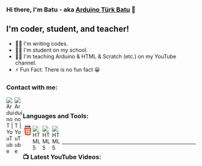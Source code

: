 ### Hi there, I'm Batu - aka [Arduino Türk Batu][youtube] 👋

## I'm coder, student, and teacher!
- 👨‍💻 I'm writing codes.
- 👨‍🎓 I'm student on my school.
- 👨‍🏫 I'm teaching Arduino & HTML & Scratch (etc.) on my YouTube channel.
- ⚡ Fun Fact: There is no fun fact 😀

### Contact  with me:
[<img align="left" alt="ArduinoT | YouTube" width="22px" src="https://cdn.jsdelivr.net/npm/simple-icons@v3/icons/youtube.svg" />][youtube]
[<img align="left" alt="ArduinoT | YouTube" width="22px" src="https://cdn.jsdelivr.net/npm/simple-icons@v3/icons/instagram.svg" />][instagram]

<br />

### Languages and Tools:
[<img align="left" alt="HTML5" width="26px" src="https://raw.githubusercontent.com/github/explore/80688e429a7d4ef2fca1e82350fe8e3517d3494d/topics/html/html.png" />][htmlplaylist]
[<img align="left" alt="HTML5" width="26px" src="https://bilisimkulubu.bogaziciasokullari.com/wp-content/uploads/2020/06/1_eYLvFjmi77iM_cjJTvRymg.png" />][arduinoplaylist]
[<img align="left" alt="HTML5" width="26px" src="https://robokodlama.com/wp-content/uploads/2018/12/scratchhh.png" />][scratchplaylist]
[<img align="left" alt="HTML5" width="26px" src="https://pbs.twimg.com/media/CDFf5EwVIAAzeJh?format=png&name=large" />][mblockplaylist]

<br />
<br />

---

### 📺 Latest YouTube Videos:
<!-- YOUTUBE:START -->
<!-- YOUTUBE:END -->

[youtube]: https://www.youtube.com/channel/UCwGhWHqg4HuKZ0C9j4vjGxg/featured
[instagram]: https://www.instagram.com/arduinoturkbatu/
[htmlplaylist]: https://www.youtube.com/playlist?list=PLVdkFG00DhbM5yU6ZWNGUF4MmHZcxqGGa
[arduinoplaylist]: https://www.youtube.com/playlist?list=PLVdkFG00DhbNsIGd-kxYxLZHAEGR2pnjG
[scratchplaylist]: https://www.youtube.com/playlist?list=PLVdkFG00DhbPsOMm5BoDXW9njO2Jz18yq
[mblockplaylist]: https://www.youtube.com/playlist?list=PLVdkFG00DhbMGiGPOKnkPKLXAj8bXkTmf
